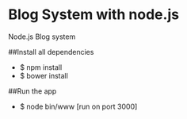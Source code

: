Blog System with node.js
========================

Node.js Blog system

##Install all dependencies

- $ npm install
- $ bower install

##Run the app
- $ node bin/www [run on port 3000]
